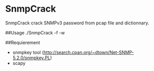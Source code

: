 # SnmpCrack
SnmpCrack crack SNMPv3 password from pcap file and dictionnary.

##Usage
./SnmpCrack -f <pcap file with SNMPv3 packets> -w <Dictionnary>

##Requierement
- snmpkey tool (http://search.cpan.org/~dtown/Net-SNMP-5.2.0/snmpkey.PL)
- scapy
